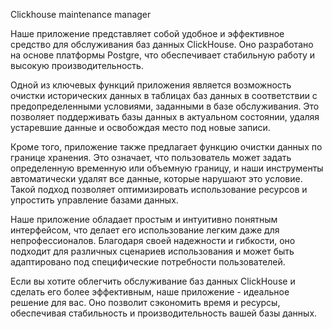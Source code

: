 Clickhouse maintenance manager

Наше приложение представляет собой удобное и эффективное средство для обслуживания баз данных ClickHouse. Оно разработано на основе платформы Postgre, что обеспечивает стабильную работу и высокую производительность.

Одной из ключевых функций приложения является возможность очистки исторических данных в таблицах баз данных в соответствии с предопределенными условиями, заданными в базе обслуживания. Это позволяет поддерживать базы данных в актуальном состоянии, удаляя устаревшие данные и освобождая место под новые записи.

Кроме того, приложение также предлагает функцию очистки данных по границе хранения. Это означает, что пользователь может задать определенную временную или объемную границу, и наши инструменты автоматически удалят все данные, которые нарушают это условие. Такой подход позволяет оптимизировать использование ресурсов и упростить управление базами данных.

Наше приложение обладает простым и интуитивно понятным интерфейсом, что делает его использование легким даже для непрофессионалов. Благодаря своей надежности и гибкости, оно подходит для различных сценариев использования и может быть адаптировано под специфические потребности пользователей.

Если вы хотите облегчить обслуживание баз данных ClickHouse и сделать его более эффективным, наше приложение - идеальное решение для вас. Оно позволит сэкономить время и ресурсы, обеспечивая стабильность и производительность вашей базы данных.
